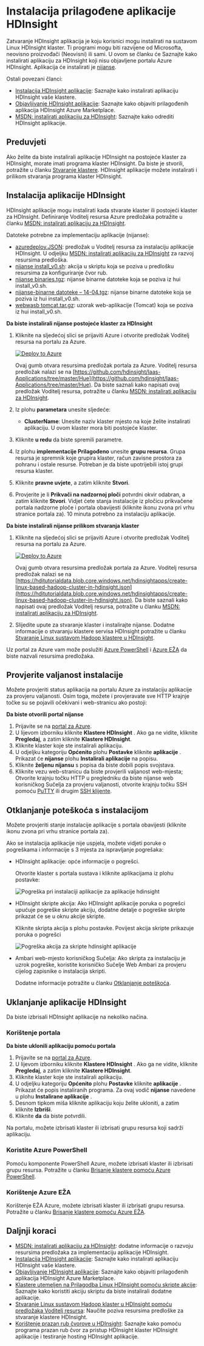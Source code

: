 <properties
    pageTitle="Kliknite pločicu aplikacije Hadoop HDInsight | Microsoft Azure"
    description="Saznajte kako instalirati HDInsight aplikacije u aplikacijama za HDInsight."
    services="hdinsight"
    documentationCenter=""
    authors="mumian"
    manager="jhubbard"
    editor="cgronlun"
    tags="azure-portal"/>

<tags
    ms.service="hdinsight"
    ms.devlang="na"
    ms.topic="hero-article"
    ms.tgt_pltfrm="na"
    ms.workload="big-data"
    ms.date="09/14/2016"
    ms.author="jgao"/>

# <a name="install-custom-hdinsight-applications"></a>Instalacija prilagođene aplikacije HDInsight

Zatvaranje HDInsight aplikacija je koju korisnici mogu instalirati na sustavom Linux HDInsight klaster.  Ti programi mogu biti razvijene od Microsofta, neovisno proizvođači (Neovisni) ili sami. U ovom se članku će Saznajte kako instalirati aplikaciju za HDInsight koji nisu objavljene portalu Azure HDInsight. Aplikacija će instalirati je [nijanse](http://gethue.com/). 

Ostali povezani članci:

- [Instalacija HDInsight aplikacije](hdinsight-apps-install-applications.md): Saznajte kako instalirati aplikaciju HDInsight vaše klastere.
- [Objavljivanje HDInsight aplikacije](hdinsight-apps-publish-applications.md): Saznajte kako objaviti prilagođenih aplikacija HDInsight Azure Marketplace.
- [MSDN: instalirati aplikaciju za HDInsight](https://msdn.microsoft.com/library/mt706515.aspx): Saznajte kako odrediti HDInsight aplikacije.

 
## <a name="prerequisites"></a>Preduvjeti

Ako želite da biste instalirali aplikacije HDInsight na postojeće klaster za HDInsight, morate imati programa klaster HDInsight. Da biste je stvorili, potražite u članku [Stvaranje klastere](hdinsight-hadoop-linux-tutorial-get-started.md#create-cluster). HDInsight aplikacije možete instalirati i prilikom stvaranja programa klaster HDInsight.


## <a name="install-hdinsight-applications"></a>Instalacija aplikacije HDInsight

HDInsight aplikacije mogu instalirati kada stvarate klaster ili postojeći klaster za HDInsight. Definiranje Voditelj resursa Azure predložaka potražite u članku [MSDN: instalirati aplikaciju za HDInsight](https://msdn.microsoft.com/library/mt706515.aspx).

Datoteke potrebne za implementaciju aplikacije (nijanse):

- [azuredeploy.JSON](https://github.com/hdinsight/Iaas-Applications/blob/master/Hue/azuredeploy.json): predložak u Voditelj resursa za instalaciju aplikacije HDInsight. U odjeljku [MSDN: instalirati aplikaciju za HDInsight](https://msdn.microsoft.com/library/mt706515.aspx) za razvoj resursima predloška.
- [nijanse install_v0.sh](https://github.com/hdinsight/Iaas-Applications/blob/master/Hue/scripts/Hue-install_v0.sh): akcija u skriptu koja se poziva u predlošku resursima za konfiguriranje čvor rub. 
- [nijanse binaries.tgz](https://hdiconfigactions.blob.core.windows.net/linuxhueconfigactionv01/hue-binaries-14-04.tgz): nijanse binarne datoteke koja se poziva iz hui install_v0.sh. 
- [nijanse-binarne datoteke – 14-04.tgz](https://hdiconfigactions.blob.core.windows.net/linuxhueconfigactionv01/hue-binaries-14-04.tgz): nijanse binarne datoteke koja se poziva iz hui install_v0.sh. 
- [webwasb tomcat.tar.gz](https://hdiconfigactions.blob.core.windows.net/linuxhueconfigactionv01/webwasb-tomcat.tar.gz): uzorak web-aplikacije (Tomcat) koja se poziva iz hui install_v0.sh.

**Da biste instalirali nijanse postojeće klaster za HDInsight**

1. Kliknite na sljedećoj slici se prijaviti Azure i otvorite predložak Voditelj resursa na portalu za Azure. 

    <a href="https://portal.azure.com/#create/Microsoft.Template/uri/https%3A%2F%2Fraw.githubusercontent.com%2Fhdinsight%2FIaas-Applications%2Fmaster%2FHue%2Fazuredeploy.json" target="_blank"><img src="https://acom.azurecomcdn.net/80C57D/cdn/mediahandler/docarticles/dpsmedia-prod/azure.microsoft.com/en-us/documentation/articles/hdinsight-hbase-tutorial-get-started-linux/20160201111850/deploy-to-azure.png" alt="Deploy to Azure"></a>

    Ovaj gumb otvara resursima predložak portala za Azure.  Voditelj resursa predložak nalazi se na [https://github.com/hdinsight/Iaas-Applications/tree/master/Hue](https://github.com/hdinsight/Iaas-Applications/tree/master/Hue).  Da biste saznali kako napisati ovaj predložak Voditelj resursa, potražite u članku [MSDN: instalirati aplikaciju za HDInsight](https://msdn.microsoft.com/library/mt706515.aspx).
    
2. Iz plohu **parametara** unesite sljedeće:

    - **ClusterName**: Unesite naziv klaster mjesto na koje želite instalirati aplikaciju. U ovom klaster mora biti postojeće klaster.
    
3. Kliknite **u redu** da biste spremili parametre.
4. Iz plohu **implementacije Prilagođeno** unesite **grupu resursa**.  Grupa resursa je spremnik koje grupira klaster, račun zavisne prostora za pohranu i ostale resurse. Potreban je da biste upotrijebili istoj grupi resursa klaster.
5. Kliknite **pravne uvjete**, a zatim kliknite **Stvori**.
6. Provjerite je li **Prikvači na nadzornoj ploči** potvrdni okvir odabran, a zatim kliknite **Stvori**. Vidjet ćete stanja instalacije iz pločicu prikvačene portala nadzorne ploče i portala obavijesti (kliknite ikonu zvona pri vrhu stranice portala za).  10 minuta potrebno za instalaciju aplikacije.

**Da biste instalirali nijanse prilikom stvaranja klaster**

1. Kliknite na sljedećoj slici se prijaviti Azure i otvorite predložak Voditelj resursa na portalu za Azure. 

    <a href="https://portal.azure.com/#create/Microsoft.Template/uri/https%3A%2F%2Fhditutorialdata.blob.core.windows.net%2Fhdinsightapps%2Fcreate-linux-based-hadoop-cluster-in-hdinsight.json" target="_blank"><img src="https://acom.azurecomcdn.net/80C57D/cdn/mediahandler/docarticles/dpsmedia-prod/azure.microsoft.com/en-us/documentation/articles/hdinsight-hbase-tutorial-get-started-linux/20160201111850/deploy-to-azure.png" alt="Deploy to Azure"></a>

    Ovaj gumb otvara resursima predložak portala za Azure.  Voditelj resursa predložak nalazi se na [https://hditutorialdata.blob.core.windows.net/hdinsightapps/create-linux-based-hadoop-cluster-in-hdinsight.json](https://hditutorialdata.blob.core.windows.net/hdinsightapps/create-linux-based-hadoop-cluster-in-hdinsight.json).  Da biste saznali kako napisati ovaj predložak Voditelj resursa, potražite u članku [MSDN: instalirati aplikaciju za HDInsight](https://msdn.microsoft.com/library/mt706515.aspx).

2. Slijedite upute za stvaranje klaster i instalirajte nijanse. Dodatne informacije o stvaranju klastere servisa HDInsight potražite u članku [Stvaranje Linux sustavom Hadoop klastere u HDInsight](hdinsight-hadoop-provision-linux-clusters.md).

Uz portal za Azure vam može poslužiti [Azure PowerShell](hdinsight-hadoop-create-linux-clusters-arm-templates.md#deploy-with-powershell) i [Azure EŽA](hdinsight-hadoop-create-linux-clusters-arm-templates.md#deploy-with-azure-cli) da biste nazvali resursima predložaka.

## <a name="validate-the-installation"></a>Provjerite valjanost instalacije

Možete provjeriti status aplikacija na portalu Azure za instalaciju aplikacije za provjeru valjanosti. Osim toga, možete i provjeravate sve HTTP krajnje točke su se pojavili očekivani i web-stranicu ako postoji:

**Da biste otvorili portal nijanse**

1. Prijavite se na [portal za Azure](https://portal.azure.com).
2. U lijevom izborniku kliknite **Klastere HDInsight** .  Ako ga ne vidite, kliknite **Pregledaj**, a zatim kliknite **Klastere HDInsight**.
3. Kliknite klaster koje ste instalirali aplikaciju.
4. U odjeljku kategoriju **Općenito** plohu **Postavke** kliknite **aplikacije** . Prikazat će **nijanse** plohu **Instalirali aplikacije** na popisu.
5. Kliknite **željenu nijansu** s popisa da biste dobili popis svojstava.  
6. Kliknite vezu web-stranicu da biste provjerili valjanost web-mjesta; Otvorite krajnju točku HTTP u pregledniku da biste nijanse web korisničkog Sučelja za provjeru valjanosti, otvorite krajnju točku SSH pomoću [PuTTY](hdinsight-hadoop-linux-use-ssh-windows.md) ili drugim [SSH klijente](hdinsight-hadoop-linux-use-ssh-unix.md).
 
## <a name="troubleshoot-the-installation"></a>Otklanjanje poteškoća s instalacijom

Možete provjeriti stanje instalacije aplikacije s portala obavijesti (kliknite ikonu zvona pri vrhu stranice portala za). 


Ako se instalacija aplikacije nije uspjela, možete vidjeti poruke o pogreškama i informacije s 3 mjesta za ispravljanje pogrešaka:

- HDInsight aplikacije: opće informacije o pogrešci.

    Otvorite klaster s portala sustava i kliknite aplikacijama iz plohu postavke:

    ![Pogreška pri instalaciji aplikacije za aplikacije hdinsight](./media/hdinsight-apps-install-applications/hdinsight-apps-error.png)

- HDInsight skripte akcija: Ako HDInsight aplikacije poruka o pogrešci upućuje pogreške skripte akciju, dodatne detalje o pogreške skripte prikazat će se u oknu akcije skripte.

    Kliknite skripta akcija s plohu postavke. Povijest akcija skripte prikazuje poruka o pogrešci

    ![Pogreška akcija za skripte hdinsight aplikacije](./media/hdinsight-apps-install-applications/hdinsight-apps-script-action-error.png)
    
- Ambari web-mjesto korisničkog Sučelja: Ako skripta za instalaciju je uzrok pogreške, koristite korisničko Sučelje Web Ambari za provjeru cijelog zapisnike o instalacija skripti.

    Dodatne informacije potražite u članku [Otklanjanje poteškoća](hdinsight-hadoop-customize-cluster-linux.md#troubleshooting).

## <a name="remove-hdinsight-applications"></a>Uklanjanje aplikacije HDInsight

Da biste izbrisali HDInsight aplikacije na nekoliko načina.

### <a name="use-portal"></a>Korištenje portala

**Da biste uklonili aplikaciju pomoću portala**

1. Prijavite se na [portal za Azure](https://portal.azure.com).
2. U lijevom izborniku kliknite **Klastere HDInsight** .  Ako ga ne vidite, kliknite **Pregledaj**, a zatim kliknite **Klastere HDInsight**.
3. Kliknite klaster koje ste instalirali aplikaciju.
4. U odjeljku kategoriju **Općenito** plohu **Postavke** kliknite **aplikacije** . Prikazat će popis instaliranih programa. Za ovaj vodič **nijanse** navedene u plohu **Instalirane aplikacije** .
5. Desnom tipkom miša kliknite aplikaciju koju želite ukloniti, a zatim kliknite **Izbriši**.
6. Kliknite **da** da biste potvrdili.

Na portalu, možete izbrisati klaster ili izbrisati grupu resursa koji sadrži aplikaciju.

### <a name="use-azure-powershell"></a>Koristite Azure PowerShell

Pomoću komponente PowerShell Azure, možete izbrisati klaster ili izbrisati grupu resursa. Potražite u članku [Brisanje klastere pomoću Azure PowerShell](hdinsight-administer-use-powershell.md#delete-clusters).

### <a name="use-azure-cli"></a>Korištenje Azure EŽA

Korištenje EŽA Azure, možete izbrisati klaster ili izbrisati grupu resursa. Potražite u članku [Brisanje klastere pomoću Azure EŽA](hdinsight-administer-use-command-line.md#delete-clusters).


## <a name="next-steps"></a>Daljnji koraci

- [MSDN: instalirati aplikaciju za HDInsight](https://msdn.microsoft.com/library/mt706515.aspx): dodatne informacije o razvoju resursima predložaka za implementaciju aplikacije HDInsight.
- [Instalacija HDInsight aplikacije](hdinsight-apps-install-applications.md): Saznajte kako instalirati aplikaciju HDInsight vaše klastere.
- [Objavljivanje HDInsight aplikacije](hdinsight-apps-publish-applications.md): Saznajte kako objaviti prilagođenih aplikacija HDInsight Azure Marketplace.
- [Klastere utemeljen na Prilagodba Linux HDInsight pomoću skripte akcije](hdinsight-hadoop-customize-cluster-linux.md): Saznajte kako koristiti akciju skriptu da biste instalirali dodatne aplikacije.
- [Stvaranje Linux sustavom Hadoop klaster u HDInsight pomoću predložaka Voditelj resursa](hdinsight-hadoop-create-linux-clusters-arm-templates.md): Naučite poziva resursima predloške za stvaranje klastere HDInsight.
- [Korištenje prazan rub čvorove u HDInsight](hdinsight-apps-use-edge-node.md): Saznajte kako pomoću programa prazan rub čvor za pristup HDInsight klaster HDInsight aplikacije i testiranje hosting HDInsight aplikacije.
